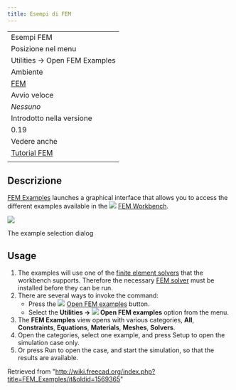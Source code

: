 ```yaml
---
title: Esempi di FEM
---
```

|  |
| --- |
| Esempi FEM |
| Posizione nel menu |
| Utilities → Open FEM Examples |
| Ambiente |
| [FEM](/FEM_Workbench/it "FEM Workbench/it") |
| Avvio veloce |
| *Nessuno* |
| Introdotto nella versione |
| 0.19 |
| Vedere anche |
| [Tutorial FEM](/FEM_tutorial/it "FEM tutorial/it") |
|  |

## Descrizione

[FEM Examples](/FEM_Examples "FEM Examples") launches a graphical interface that allows you to access the different examples available in the ![](/images/Workbench_FEM.svg) [FEM Workbench](/FEM_Workbench "FEM Workbench").

![](/images/FEM_Example_gui.png)

The example selection dialog

## Usage

1. The examples will use one of the [finite element solvers](/FEM_Solver "FEM Solver") that the workbench supports. Therefore the necessary [FEM solver](/FEM_Solver "FEM Solver") must be installed before they can be run.
2. There are several ways to invoke the command:
   * Press the ![](/images/FEM_Examples.svg) [Open FEM examples](/FEM_Examples "FEM Examples") button.
   * Select the **Utilities → ![](/images/FEM_Examples.svg) Open FEM examples** option from the menu.
3. The **FEM Examples** view opens with various categories, **All**, **Constraints**, **Equations**, **Materials**, **Meshes**, **Solvers**.
4. Open the categories, select one example, and press Setup to open the simulation case only.
5. Or press Run to open the case, and start the simulation, so that the results are available.

Retrieved from "<http://wiki.freecad.org/index.php?title=FEM_Examples/it&oldid=1569365>"